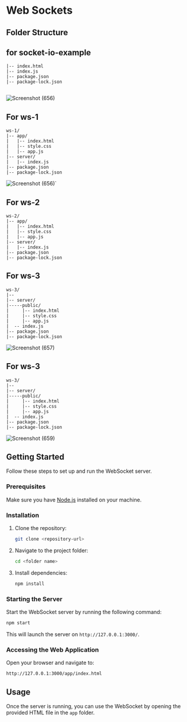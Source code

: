 
# Web Sockets

## Folder Structure

## for socket-io-example 
```
|-- index.html
|-- index.js
|-- package.json
|-- package-lock.json
 
```

![Screenshot (656)](https://github.com/g3vind/web-sockets/assets/70854788/3b4e86d7-8165-4f11-b8ad-6a38a432e681)

## For ws-1
```
ws-1/
|-- app/
|   |-- index.html
|   |-- style.css
|   |-- app.js
|-- server/
|   |-- index.js
|-- package.json
|-- package-lock.json
```
![Screenshot (656)](https://github.com/g3vind/web-sockets/assets/70854788/3b4e86d7-8165-4f11-b8ad-6a38a432e681)`

## For ws-2
```
ws-2/
|-- app/
|   |-- index.html
|   |-- style.css
|   |-- app.js
|-- server/
|   |-- index.js
|-- package.json
|-- package-lock.json
```

## For ws-3
```
ws-3/
|-- 
|-- server/
|-----public/
|     |-- index.html
|     |-- style.css
|     |-- app.js
|  -- index.js
|-- package.json
|-- package-lock.json
```
![Screenshot (657)](https://github.com/g3vind/web-sockets/assets/70854788/d3826eac-216a-47c2-aab9-57137c9d4e8b)

## For ws-3
```
ws-3/
|-- 
|-- server/
|-----public/
|     |-- index.html
|     |-- style.css
|     |-- app.js
|  -- index.js
|-- package.json
|-- package-lock.json
```
![Screenshot (659)](https://github.com/g3vind/web-sockets/assets/70854788/0fc79f04-d24d-41c2-a26a-c51ce8ca90e2)


## Getting Started

Follow these steps to set up and run the WebSocket server.

### Prerequisites

Make sure you have [Node.js](https://nodejs.org/) installed on your machine.

### Installation

1. Clone the repository:

   ```bash
   git clone <repository-url>
   ```

2. Navigate to the project folder:

   ```bash
   cd <folder name>
   ```

3. Install dependencies:

   ```bash
   npm install
   ```

### Starting the Server

Start the WebSocket server by running the following command:

```bash
npm start
```

This will launch the server on `http://127.0.0.1:3000/`.

### Accessing the Web Application

Open your browser and navigate to:

```
http://127.0.0.1:3000/app/index.html
```

## Usage

Once the server is running, you can use the WebSocket by opening the provided HTML file in the `app` folder.




